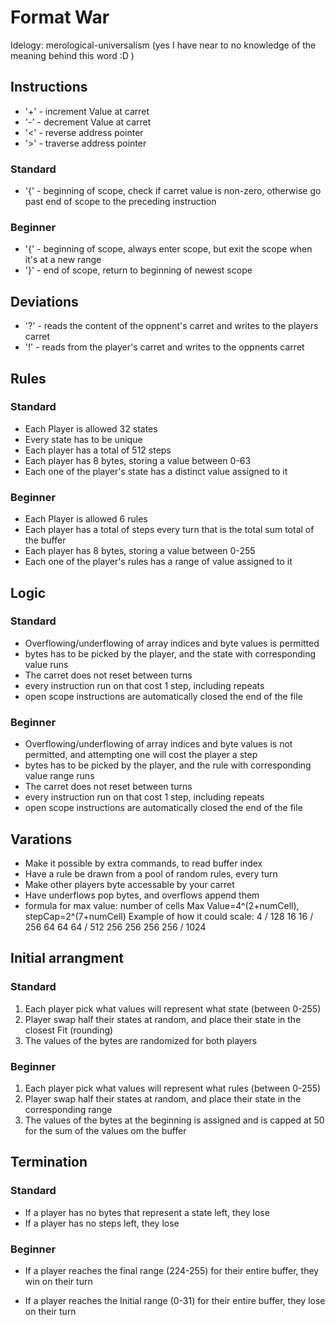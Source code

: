 # Format War
Idelogy: merological-universalism (yes I have near to no knowledge of the meaning behind this word :D )

## Instructions
* '+' - increment Value at carret
* '-' - decrement Value at carret
* '<' - reverse address pointer
* '>' - traverse address pointer
### Standard
* '\{' - beginning of scope, check if carret value is non-zero, otherwise go past end of scope to the preceding instruction
### Beginner
* '\{' - beginning of scope, always enter scope, but exit the scope when it's at a new range
* '}' - end of scope, return to beginning of newest scope

## Deviations
* '?' - reads the content of the oppnent's carret and writes to the players carret
* '!' - reads from the player's carret and writes to the oppnents carret

## Rules
### Standard
* Each Player is allowed 32 states
* Every state has to be unique
* Each player has a total of 512 steps
* Each player has 8 bytes, storing a value between 0-63
* Each one of the player's state has a distinct value assigned to it

### Beginner
* Each Player is allowed 6 rules
* Each player has a total of steps every turn that is the total sum total of the buffer
* Each player has 8 bytes, storing a value between 0-255
* Each one of the player's rules has a range of value assigned to it

## Logic
### Standard
* Overflowing/underflowing of array indices and byte values is permitted
* bytes has to be picked by the player, and the state with corresponding value runs
* The carret does not reset between turns
* every instruction run on that cost 1 step, including repeats
* open scope instructions are automatically closed the end of the file

### Beginner
* Overflowing/underflowing of array indices and byte values is not permitted, and attempting one will cost the player a step
* bytes has to be picked by the player, and the rule with corresponding value range runs
* The carret does not reset between turns
* every instruction run on that cost 1 step, including repeats
* open scope instructions are automatically closed the end of the file

## Varations
* Make it possible by extra commands, to read buffer index
* Have a rule be drawn from a pool of random rules, every turn
* Make other players byte accessable by your carret
* Have underflows pop bytes, and overflows append them
* formula for max value: number of cells Max Value=4^(2+numCell), stepCap=2^(7+numCell)
   Example of how it could scale:
   4 / 128
   16 16 / 256
   64 64 64 / 512
   256 256 256 256 / 1024
   
## Initial arrangment
### Standard
1. Each player pick what values will represent what state (between 0-255)
2. Player swap half their states at random, and place their state in the closest Fit (rounding)
3. The values of the bytes are randomized for both players

### Beginner
1. Each player pick what values will represent what rules (between 0-255)
2. Player swap half their states at random, and place their state in the corresponding range
3. The values of the bytes at the beginning is assigned and is capped at 50 for the sum of the values om the buffer


## Termination
### Standard
* If a player has no bytes that represent a state left, they lose
* If a player has no steps left, they lose
### Beginner
* If a player reaches the final range (224-255) for their entire buffer, they win on their turn

* If a player reaches the Initial range (0-31) for their entire buffer, they lose on their turn

